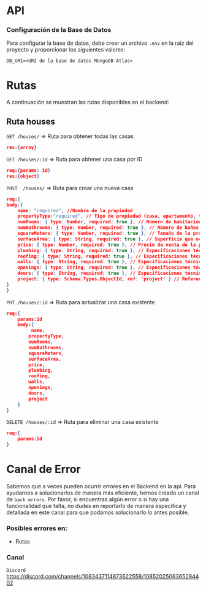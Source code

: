 # API 

### Configuración de la Base de Datos

Para configurar la base de datos, debe crear un archivo `.env` en la raíz del proyecto y proporcionar los siguientes valores:

```env
DB_URI=<URI de la base de datos MongoDB Atlas>

```
# Rutas
A continuación se muestran las rutas disponibles en el backend:

## Ruta houses

`GET /houses/` => Ruta para obtener todas las casas <br>
```json
res:{array}
```
`GET /houses/:id` => Ruta para obtener una casa por ID <br>
```json
req:{params: id}
res:{object}
```

`POST  /houses/` =>  Ruta para crear una nueva casa <br>
```json
req:{
body:{
    name: "required", //Nombre de la propiedad
    propertyType:"required", // Tipo de propiedad (casa, apartamento, terreno, etc.)
    numRooms: { type: Number, required: true }, // Número de habitaciones
    numBathrooms: { type: Number, required: true }, // Número de baños
    squareMeters: { type: Number, required: true }, // Tamaño de la propiedad en metros cuadrados
    surfaceArea: { type: String, required: true }, // Superficie que ocupa la propiedad
    price: { type: Number, required: true }, // Precio de venta de la propiedad
    plumbing: { type: String, required: true }, // Especificaciones técnicas de las cañerías
    roofing: { type: String, required: true }, // Especificaciones técnicas del techo
    walls: { type: String, required: true }, // Especificaciones técnicas de las paredes
    openings: { type: String, required: true }, // Especificaciones técnicas de las aberturas
    doors: { type: String, required: true }, // Especificaciones técnicas de las puertas
    project: { type: Schema.Types.ObjectId, ref: 'project' } // Referencia al proyecto al que pertenece la propiedad
}
}
```
`PUT /houses/:id` => Ruta para actualizar 
una casa existente <br>

```json
req:{
    params:id
    body:{
         name,
        propertyType,
        numRooms,
        numBathrooms,
        squareMeters,
        surfaceArea,
        price,
        plumbing,
        roofing,
        walls,
        openings,
        doors,
        project
    }
}
```

`DELETE /houses/:id` => Ruta para eliminar una casa existente <br>
```json
req:{
    params:id
}


```

# Canal de Error

 Sabemos que a veces pueden ocurrir errores en el Backend en la api. Para ayudarnos a solucionarlos de manera más eficiente, hemos creado un canal de `back errors`. Por favor, si encuentras algún error o si hay una funcionalidad que falta, no dudes en reportarlo de manera específica y detallada en este canal para que podamos solucionarlo lo antes posible.

 ### Posibles errores en:

 - Rutas
 

### Canal

`Discord` https://discord.com/channels/1083437114873622558/1085202506365284402

